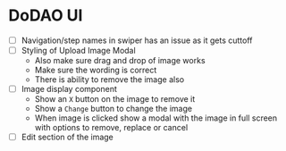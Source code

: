 # DoDAO UI
- [ ] Navigation/step names in swiper has an issue as it gets cuttoff
- [ ] Styling of Upload Image Modal
    - Also make sure drag and drop of image works 
    - Make sure the wording is correct
    - There is ability to remove the image also
- [ ] Image display component
    -  Show an `X` button on the image to remove it
    -  Show a `Change` button to change the image
    -  When image is clicked show a modal with the image in full screen with options to remove, replace or cancel
- [ ] Edit section of the image
